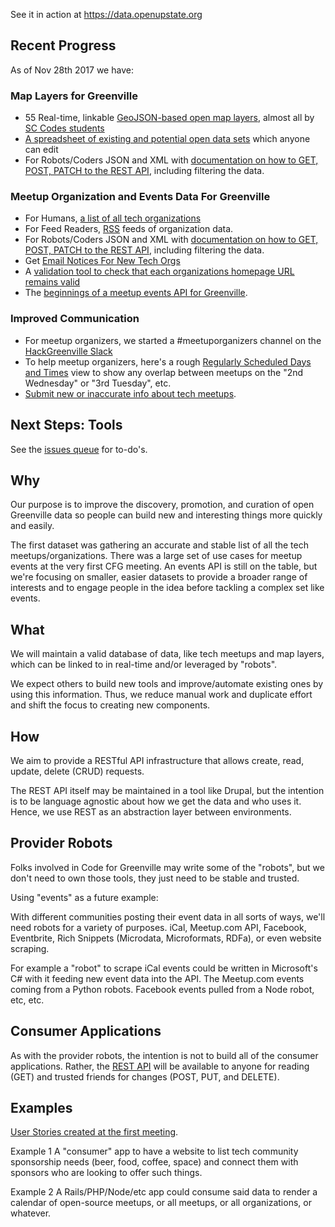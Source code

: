 See it in action at https://data.openupstate.org

## Recent Progress
As of Nov 28th 2017 we have:

### Map Layers for Greenville
* 55 Real-time, linkable [GeoJSON-based open map layers](https://data.openupstate.org/map-layers), almost all by [SC Codes students](https://sccodes.org)
* [A spreadsheet of existing and potential open data sets](https://docs.google.com/spreadsheets/d/1IWsFT1p0ZY-DInfMOFq_gmqpGuKyl5wyBb9VoyoEjRs/edit#gid=0) which anyone can edit
* For Robots/Coders JSON and XML with [documentation on how to GET, POST, PATCH to the REST API](https://github.com/codeforgreenville/OpenData/issues/17), including filtering the data.

### Meetup Organization and Events Data For Greenville
* For Humans, [a list of all tech organizations](https://data.openupstate.org/organizations/all)
* For Feed Readers, [RSS](https://data.openupstate.org/organizations/all/feed) feeds of organization data.
* For Robots/Coders JSON and XML with [documentation on how to GET, POST, PATCH to the REST API](https://github.com/codeforgreenville/OpenData/issues/17), including filtering the data.
*  Get [Email Notices For New Tech Orgs](http://codeforgreenville.us10.list-manage.com/subscribe?u=72f49b95543b434d24de7f27f&id=0ff96bdd44)
* A [validation tool to check that each organizations homepage URL remains valid](https://github.com/codeforgreenville/OpenData/wiki/Meeting-Notes-2016.04.26)
* The [beginnings of a meetup events API for Greenville](https://github.com/codeforgreenville/OpenData/issues/12#issuecomment-345403346).

### Improved Communication
* For meetup organizers, we started a #meetuporganizers channel on the [HackGreenville Slack](https://hackgreenville.typeform.com/to/sBMjCF)
* To help meetup organizers, here's a rough [Regularly Scheduled Days and Times](https://data.openupstate.org/greenville-meetup-scheduling) view to show any overlap between meetups on the "2nd Wednesday" or "3rd Tuesday", etc.
* [Submit new or inaccurate info about tech meetups](https://github.com/codeforgreenville/OpenData/issues/18).

## Next Steps: Tools

See the [issues queue](https://github.com/codeforgreenville/OpenData/issues) for to-do's.

## Why

Our purpose is to improve the discovery, promotion, and curation of open Greenville data so people can build new and interesting things more quickly and easily.

The first dataset was gathering an accurate and stable list of all the tech meetups/organizations.  There was a large set of use cases for meetup events at the very first CFG meeting. An events API is still on the table, but we're focusing on smaller, easier datasets to provide a broader range of interests and to engage people in the idea before tackling a complex set like events.

## What

We will maintain a valid database of data, like tech meetups and map layers, which can be linked to in real-time and/or leveraged by "robots".

We expect others to build new tools and improve/automate existing ones by using this information. Thus, we reduce manual work and duplicate effort and shift the focus to creating new components.

## How

We aim to provide a RESTful API infrastructure that allows create, read, update, delete (CRUD) requests.

The REST API itself may be maintained in a tool like Drupal, but the intention is to be language agnostic about how we get the data and who uses it. Hence, we use REST as an abstraction layer between environments.

## Provider Robots

Folks involved in Code for Greenville may write some of the "robots", but we don't need to own those tools, they just need to be stable and trusted.

Using "events" as a future example:

With different communities posting their event data in all sorts of ways, we'll need robots for a variety of purposes. iCal, Meetup.com API, Facebook, Eventbrite, Rich Snippets (Microdata, Microformats, RDFa), or even website scraping.

For example a "robot" to scrape iCal events could be written in Microsoft's C# with it feeding new event data into the API. The Meetup.com events coming from a Python robots. Facebook events pulled from a Node robot, etc, etc.

## Consumer Applications

As with the provider robots, the intention is not to build all of the consumer applications. Rather, the [REST API](https://github.com/codeforgreenville/OpenData/issues/17) will be available to anyone for reading (GET) and trusted friends for changes (POST, PUT, and DELETE).

## Examples

[User Stories created at the first meeting](https://github.com/codeforgreenville/OpenData/wiki/Meeting-Notes-2014.06.23).

Example 1
A "consumer" app to have a website to list tech community sponsorship needs (beer, food, coffee, space) and connect them with sponsors who are looking to offer such things.

Example 2
A Rails/PHP/Node/etc app could consume said data to render a calendar of open-source meetups, or all meetups, or all organizations, or whatever.

